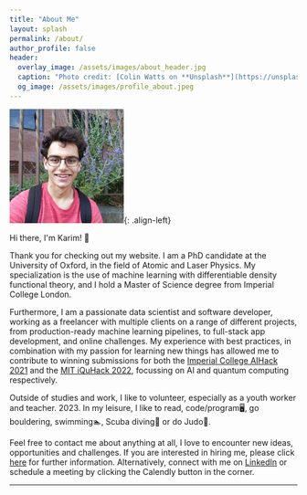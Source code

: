 ```yaml
---
title: "About Me"
layout: splash
permalink: /about/
author_profile: false
header:
  overlay_image: /assets/images/about_header.jpg
  caption: "Photo credit: [Colin Watts on **Unsplash**](https://unsplash.com/photos/C8e3LGjg3fc)"
  og_image: /assets/images/profile_about.jpeg
---
```


![profile-image](/assets/images/profile_about.jpeg){: .align-left}

Hi there, I'm Karim! 👋


Thank you for checking out my website. I am a PhD candidate at the University of Oxford, in the field of Atomic and Laser Physics.
My specialization is the use of machine learning with differentiable density functional theory, and I hold a Master of Science degree
from Imperial College London.

Furthermore, I am a passionate data scientist and software developer, working as a freelancer with multiple clients on a
range of different projects, from production-ready machine learning pipelines, to full-stack app development, and online challenges.
My experience with best practices, in combination with my passion for learning new things has allowed me to contribute to
winning submissions for both the [Imperial College AIHack 2021][ai-hack] and the [MIT iQuHack 2022][iquhack], focussing on AI and quantum
computing respectively.

Outside of studies and work, I like to volunteer, especially as a youth worker and teacher. 2023. In my leisure, I like to read, code/program🖥, go bouldering, swimming🏊, Scuba diving🤿 or do Judo🥋.


Feel free to contact me about anything at all,
I love to encounter new ideas, opportunities and challenges.
If you are interested in hiring me, please click
[here][hire] for further information. Alternatively,
connect with me on [LinkedIn][linkedin]
or schedule a meeting by clicking the Calendly button in the corner.

---
[hire]: ./hire
[linkedin]: https://www.linkedin.com/in/karimaed
[ai-hack]: ./aihack
[iquhack]: ./iquhack
